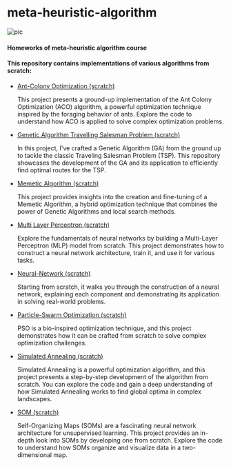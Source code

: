 # meta-heuristic-algorithm
![pic](https://github.com/proshir/meta-heuristic-algorithm/assets/19504971/7a121a33-4067-4638-9c92-ad0785f1c0aa)

#### Homeworks of meta-heuristic algorithm course

#### This repository contains implementations of various algorithms from scratch:

- [Ant-Colony Optimization (scratch)](./Ant-Colony%20Optimization%20(scratch))

  This project presents a ground-up implementation of the Ant Colony Optimization (ACO) algorithm, a powerful optimization technique inspired by the foraging behavior of ants. Explore the code to understand how ACO is applied to solve complex optimization problems.
- [Genetic Algorithm Travelling Salesman Problem (scratch)](./Genetic%20Algorithm%20Travelling%20Salesman%20Problem%20(scratch))

  In this project, I've crafted a Genetic Algorithm (GA) from the ground up to tackle the classic Traveling Salesman Problem (TSP). This repository showcases the development of the GA and its application to efficiently find optimal routes for the TSP.
- [Memetic Algorithm (scratch)](./Memetic%20Algorithm%20(scratch))

  This project provides insights into the creation and fine-tuning of a Memetic Algorithm, a hybrid optimization technique that combines the power of Genetic Algorithms and local search methods.
- [Multi Layer Perceptron (scratch)](./Multi%20Layer%20Perceptron%20(scratch))

  Explore the fundamentals of neural networks by building a Multi-Layer Perceptron (MLP) model from scratch. This project demonstrates how to construct a neural network architecture, train it, and use it for various tasks.
- [Neural-Network (scratch)](./Neural-Network%20(scratch))

  Starting from scratch, it walks you through the construction of a neural network, explaining each component and demonstrating its application in solving real-world problems.
- [Particle-Swarm Optimization (scratch)](./Particle-Swarm%20Optimization%20(scratch))

  PSO is a bio-inspired optimization technique, and this project demonstrates how it can be crafted from scratch to solve complex optimization challenges.
- [Simulated Annealing (scratch)](./Simulated%20Annealing%20(scratch))

  Simulated Annealing is a powerful optimization algorithm, and this project presents a step-by-step development of the algorithm from scratch. You can explore the code and gain a deep understanding of how Simulated Annealing works to find global optima in complex landscapes.
- [SOM (scratch)](./SOM%20(scratch))

  Self-Organizing Maps (SOMs) are a fascinating neural network architecture for unsupervised learning. This project provides an in-depth look into SOMs by developing one from scratch. Explore the code to understand how SOMs organize and visualize data in a two-dimensional map.
